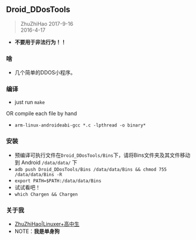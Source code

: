 Droid_DDosTools
----------------

> ZhuZhiHao  2017-9-16  
> 2016-4-17  

- **不要用于非法行为！！**

### 啥
- 几个简单的DDOS小程序。

### 编译
- just run `make`

OR compile each file by hand

- `arm-linux-androideabi-gcc *.c -lpthread -o binary* `

### 安装
- 预编译可执行文件在`Droid_DDosTools/Bins`下，请将Bins文件夹及其文件移动到 Android `/data/data/` 下
- `adb push Droid_DDosTools/Bins /data/data/Bins && chmod 755 /data/data/Bins -R`
- `export PATH=$PATH:/data/data/Bins`
- 试试看吧！
- `which Chargen && Chargen`

### 关于我
- [ZhuZhiHao|Linuxer+高中生](https://ihexon.github.io/)
- NOTE：**我是单身狗**


